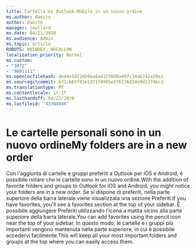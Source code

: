 ```yaml
---
title: Cartelle di Outlook Mobile in un nuovo ordine
ms.author: daeite
author: daeite
manager: joallard
ms.date: 04/21/2020
ms.audience: Admin
ms.topic: article
ROBOTS: NOINDEX, NOFOLLOW
localization_priority: Normal
ms.custom:
- "3072"
- "9001111"
ms.openlocfilehash: de48e5d22eb9ea8a43250d8a497c34ab242a29e3
ms.sourcegitcommit: 631cbb5f03e5371f0995e976536d24e9d13746c3
ms.translationtype: MT
ms.contentlocale: it-IT
ms.lasthandoff: 04/22/2020
ms.locfileid: "43764840"
---
```

# <a name="my-folders-are-in-a-new-order"></a><span data-ttu-id="ceae0-102">Le cartelle personali sono in un nuovo ordine</span><span class="sxs-lookup"><span data-stu-id="ceae0-102">My folders are in a new order</span></span>

<span data-ttu-id="ceae0-103">Con l'aggiunta di cartelle e gruppi preferiti a Outlook per iOS e Android, è possibile notare che le cartelle sono in un nuovo ordine.</span><span class="sxs-lookup"><span data-stu-id="ceae0-103">With the addition of favorite folders and groups to Outlook for iOS and Android, you might notice your folders are in a new order.</span></span> <span data-ttu-id="ceae0-104">Se si dispone di preferiti, nella parte superiore della barra laterale viene visualizzata una sezione Preferiti.</span><span class="sxs-lookup"><span data-stu-id="ceae0-104">If you have favorites, you'll see a favorites section at the top of your sidebar.</span></span> <span data-ttu-id="ceae0-105">È possibile aggiungere Preferiti utilizzando l'icona a matita vicino alla parte superiore della barra laterale.</span><span class="sxs-lookup"><span data-stu-id="ceae0-105">You can add favorites using the pencil icon near the top of your sidebar.</span></span> <span data-ttu-id="ceae0-106">In questo modo, le cartelle e i gruppi più importanti vengono mantenuta nella parte superiore, in cui è possibile accedervi facilmente.</span><span class="sxs-lookup"><span data-stu-id="ceae0-106">This will keep all your most important folders and groups at the top where you can easily access them.</span></span>